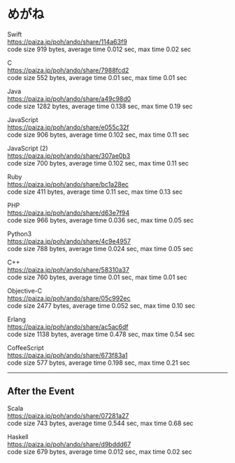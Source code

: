 めがね
======
  
  
Swift   
https://paiza.jp/poh/ando/share/114a63f9  
code size 919 bytes, average time 0.012 sec, max time 0.02 sec   
  
C   
https://paiza.jp/poh/ando/share/7988fcd2  
code size 552 bytes, average time 0.01 sec, max time 0.01 sec   
  
Java  
https://paiza.jp/poh/ando/share/a49c98d0  
code size 1282 bytes, average time 0.138 sec, max time 0.19 sec  
  
JavaScript  
https://paiza.jp/poh/ando/share/e055c32f  
code size 906 bytes, average time 0.102 sec, max time 0.11 sec  
  
JavaScript (2)  
https://paiza.jp/poh/ando/share/307ae0b3  
code size 700 bytes, average time 0.102 sec, max time 0.11 sec  
  
Ruby  
https://paiza.jp/poh/ando/share/bc1a28ec  
code size 411 bytes, average time 0.11 sec, max time 0.13 sec  
  
PHP  
https://paiza.jp/poh/ando/share/d63e7f94  
code size 966 bytes, average time 0.036 sec, max time 0.05 sec
  
Python3  
https://paiza.jp/poh/ando/share/4c9e4957  
code size 788 bytes, average time 0.024 sec, max time 0.05 sec  
    
C++  
https://paiza.jp/poh/ando/share/58310a37  
code size 760 bytes, average time 0.01 sec, max time 0.01 sec  
  
Objective-C  
https://paiza.jp/poh/ando/share/05c992ec  
code size 2477 bytes, average time 0.052 sec, max time 0.10 sec  
  
Erlang  
https://paiza.jp/poh/ando/share/ac5ac6df  
code size 1138 bytes, average time 0.478 sec, max time 0.54 sec  
  
CoffeeScript  
https://paiza.jp/poh/ando/share/673f83a1  
code size 577 bytes, average time 0.198 sec, max time 0.21 sec  
  
----
## After the Event
  
Scala  
https://paiza.jp/poh/ando/share/07281a27  
code size 743 bytes, average time 0.544 sec, max time 0.68 sec  
  
Haskell  
https://paiza.jp/poh/ando/share/d9bddd67  
code size 679 bytes, average time 0.012 sec, max time 0.02 sec  
  
